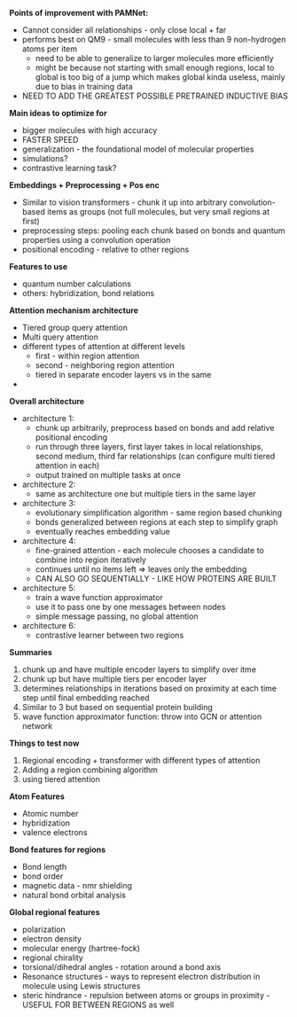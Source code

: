 **Points of improvement with PAMNet:**
 - Cannot consider all relationships - only close local + far 
 - performs best on QM9 - small molecules with less than 9 non-hydrogen atoms per item
   - need to be able to generalize to larger molecules more efficiently
   - might be because not starting with small enough regions, local to global is too big of a jump which makes global kinda useless, mainly due to bias in training data
 - NEED TO ADD THE GREATEST POSSIBLE PRETRAINED INDUCTIVE BIAS

**Main ideas to optimize for**
 - bigger molecules with high accuracy
 - FASTER SPEED
 - generalization - the foundational model of molecular properties
 - simulations?
 - contrastive learning task?

**Embeddings + Preprocessing + Pos enc**
 - Similar to vision transformers - chunk it up into arbitrary convolution-based items as groups (not full molecules, but very small regions at first)
 - preprocessing steps: pooling each chunk based on bonds and quantum properties using a convolution operation
 - positional encoding - relative to other regions

**Features to use**
 - quantum number calculations
 - others: hybridization, bond relations

**Attention mechanism architecture**
 - Tiered group query attention
 - Multi query attention
 - different types of attention at different levels
   - first - within region attention
   - second - neighboring region attention
   - tiered in separate encoder layers vs in the same
 - 

**Overall architecture**
 - architecture 1:
   - chunk up arbitrarily, preprocess based on bonds and add relative positional encoding
   - run through three layers, first layer takes in local relationships, second medium, third far relationships (can configure multi tiered attention in each)
   - output trained on multiple tasks at once
 - architecture 2:
   - same as architecture one but multiple tiers in the same layer
 - architecture 3:
   - evolutionary simplification algorithm - same region based chunking
   - bonds generalized between regions at each step to simplify graph
   - eventually reaches embedding value
 - architecture 4:
   - fine-grained attention - each molecule chooses a candidate to combine into region iteratively
   - continues until no items left => leaves only the embedding
   - CAN ALSO GO SEQUENTIALLY - LIKE HOW PROTEINS ARE BUILT
 - architecture 5:
   - train a wave function approximator
   - use it to pass one by one messages between nodes
   - simple message passing, no global attention
 - architecture 6:
   - contrastive learner between two regions


**Summaries**
1. chunk up and have multiple encoder layers to simplify over itme
2. chunk up but have multiple tiers per encoder layer
3. determines relationships in iterations based on proximity at each time step until final embedding reached
4. Similar to 3 but based on sequential protein building
5. wave function approximator function: throw into GCN or attention network

**Things to test now**
1. Regional encoding + transformer with different types of attention
2. Adding a region combining algorithm
3. using tiered attention

**Atom Features**
 - Atomic number
 - hybridization
 - valence electrons

**Bond features for regions**
 - Bond length
 - bond order
 - magnetic data - nmr shielding
 - natural bond orbital analysis

**Global regional features**
 - polarization
 - electron density
 - molecular energy (hartree-fock)
 - regional chirality
 - torsional/dihedral angles - rotation around a bond axis
 - Resonance structures - ways to represent electron distribution in molecule using Lewis structures
 - steric hindrance - repulsion between atoms or groups in proximity - USEFUL FOR BETWEEN REGIONS as well
